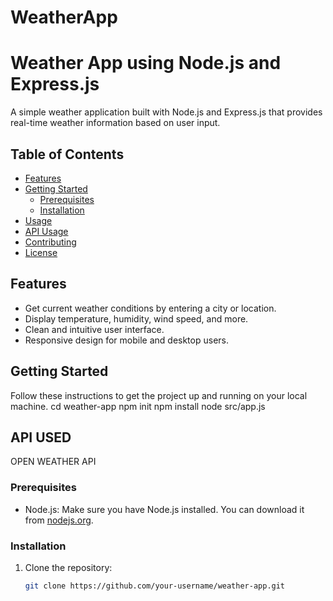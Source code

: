 # WeatherApp
# Weather App using Node.js and Express.js

A simple weather application built with Node.js and Express.js that provides real-time weather information based on user input.

## Table of Contents

- [Features](#features)
- [Getting Started](#getting-started)
  - [Prerequisites](#prerequisites)
  - [Installation](#installation)
- [Usage](#usage)
- [API Usage](#api-usage)
- [Contributing](#contributing)
- [License](#license)

## Features

- Get current weather conditions by entering a city or location.
- Display temperature, humidity, wind speed, and more.
- Clean and intuitive user interface.
- Responsive design for mobile and desktop users.

## Getting Started

Follow these instructions to get the project up and running on your local machine.
cd weather-app
npm init
npm install
node src/app.js

## API USED
OPEN WEATHER API

### Prerequisites

- Node.js: Make sure you have Node.js installed. You can download it from [nodejs.org](https://nodejs.org/).

### Installation

1. Clone the repository:

   ```bash
   git clone https://github.com/your-username/weather-app.git
